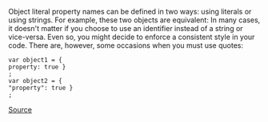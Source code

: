 Object literal property names can be defined in two ways: using literals or using strings. For example, these two objects are equivalent:
In many cases, it doesn't matter if you choose to use an identifier instead of a string or vice-versa. Even so, you might decide to enforce a consistent style in your code.
There are, however, some occasions when you must use quotes:

```
var object1 = {
property: true }
;
var object2 = {
"property": true }
;

```

[Source](http://eslint.org/docs/rules/quote-props)
